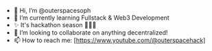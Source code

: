 - 👋 Hi, I’m @outerspacesoph
- 🌱 I’m currently learning Fullstack & Web3 Development
- ✨ It's hackathon season 👩🏼‍💻
- 💞️ I’m looking to collaborate on anything decentralized!
- 📫 How to reach me: [https://www.youtube.com/@outerspacehack]

<!---
outerspacesoph/outerspacesoph is a ✨ special ✨ repository because its `README.md` (this file) appears on your GitHub profile.
You can click the Preview link to take a look at your changes.
--->
